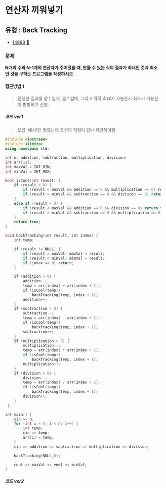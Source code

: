 # 연산자 끼워넣기
## 유형 : Back Tracking
* [14888](https://www.acmicpc.net/problem/14888) [:page_facing_up:](https://github.com/rudeore333/TIL/blob/master/Algorithm/codes/14888.cpp)


### 문제
 **N개의 수와 N-1개의 연산자가 주어졌을 때, 만들 수 있는 식의 결과가 최대인 것과 최소인 것을 구하는 프로그램을 작성하시오.**
 
#### 접근방법 1
> 진행한 결과를 양수일때, 음수일때, 그리고 각각 최대가 가능한지 최소가 가능한지 판별하고 진행.

##### 코드 ver1
> 오답.
> 예시1은 맞았는데 조건의 허점이 있나 확인해야함.

```cpp
#include <iostream>
#include <limits>
using namespace std;

int n, addition, subtraction, multiplication, division;
int arr[11];
int maxVal = INT_MIN;
int minVal = INT_MAX;

bool isCool(int result) {
	if (result > 0) {
		if (result < maxVal && addition == 0 && multiplication == 0) return false;
		if (result > minVal && subtraction == 0 && division == 0) return false;
	}
	else if (result < 0) {
		if (result < maxVal && addition == 0 && division == 0) return false;
		if (result > minVal && subtraction == 0 && multiplication == 0) return false;
	}
	return true;
}

void backTracking(int result, int index) {
	int temp;

	if (result != NULL) {
		if (result > maxVal) maxVal = result;
		if (result < minVal) minVal = result;
		if (index == n) return;
	}

	if (addition > 0) {
		addition--;
		temp = arr[index] + arr[index + 1];
		if (isCool(temp))
			backTracking(temp, index + 1);
		addition++;
	}
	if (subtraction > 0) {
		subtraction--;
		temp = arr[index] - arr[index + 1];
		if (isCool(temp))
			backTracking(temp, index + 1);
		subtraction++;
	}
	if (multiplication > 0) {
		multiplication--;
		temp = arr[index] * arr[index + 1];
		if (isCool(temp))
			backTracking(temp, index + 1);
		multiplication++;
	}
	if (division > 0) {
		division--;
		temp = arr[index] / arr[index + 1];
		if (isCool(temp))
			backTracking(temp, index + 1);
		division++;
	}
 }

int main() {
	cin >> n;
	for (int i = 0; i < n; i++) {
		int temp;
		cin >> temp;
		arr[i] = temp;
	}
	cin >> addition >> subtraction >> multiplication >> division;

	backTracking(NULL,0);

	cout << maxVal << endl << minVal;
}
```

##### 코드 ver2
